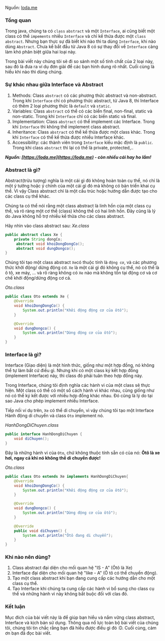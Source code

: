 Nguồn: [loda.me](https://loda.me)

### Tổng quan
Trong java, chúng ta có `class` `abstract` và một `Interface`, ai cũng biết một class có thể `impements` nhiều `Interface` và chỉ kế thừa được một `class` `abstract`. Nhưng bạn thực sự đã biết khi nào thì ta dùng `Interface`, khi nào dùng `Abstract`. Chưa kể bắt đầu từ Java 8 có sự thay đổi về `Interface` càng làm khó phân biệt giữa hai loại này.

Trong bài viết này chúng tôi sẽ đi so sánh một số tính chất của 2 loại này, sau đó là đưa ra ví dụ đơn giải để các bạn hình dung rõ nhất. Cuối cùng là hiểu khi nào thì dùng chúng.

### Sự khác nhau giữa Interface và Abstract
1. Methods: Class `abstract` có các phương thức abstract và non-abstract. Trong khi `Interface` chỉ có phương thức abstract, từ Java 8, thì Interface có thêm 2 loại phương thức là `default` và `static`.
2. Variables: Class `abstract` có thể có các biến final, non-final, static và non-static. Trong khi `Interface` chỉ có các biến static và final.
3. Implementation: Class `abstract` có thể implement các Interface. Trong khi `Interface` thì không thể implement class abstract.
4. Inheritance: Class `abstract` có thể kế thừa được một class khác. Trong khi `Interface` có thể kế thừa được nhiều Interface khác.
5. Accessibility: các thành viên trong `Interface` kiếu mặc định là `public`. Trong khi class `abstract` thì lại có thể là private, protected,..

**_Nguồn: [https://loda.me](https://loda.me) - còn nhiều cái hay ho lắm!_**

### Abstract là gì?
Abstract(trừu tượng) nghĩa là một cái gì đó không hoàn toàn cụ thể, nó chỉ là một ý tưởng hoặc ý chính của một cái gì đó mà không có bản triển khai cụ thể. Vì vậy Class abstract chỉ là một cấu trúc hoặc hướng dẫn được tạo cho các class cụ thể khác.

Chúng ta có thể nói rằng một class abstract là linh hồn của một class cụ thể, và rõ ràng một cơ thể (class) không thể có hai linh hồn. Đây cũng là lý do Java không hỗ trợ nhiều kế thừa cho các class abstract.

Hãy nhìn vào class abstract sau:
_Xe.class_

```java
public abstract class Xe {
    private String dongCo;
     abstract void khoiDongDongCo();
     abstract void dungDongco();
}

```
Chúng tôi tạo một class abstract `Xe`có thuộc tính là `động cơ`, và các phương thức khởi động/ dừng động cơ. `Xe` là một cái gì đó không cụ thể, nó có thể là ô tô, xe máy, ... và rõ ràng không có `Xe` nào mà không tồn tại động cơ và cơ chế khởi động/dừng động cơ cả.

_Oto.class_

```java
public class Oto extends Xe {
    @Override
    void khoiDongDongCo() {
        System.out.println("Khởi động động cơ của ôtô");
    }

    @Override
    void dungDongco() {
        System.out.println("Dừng động cơ của ôtô");
    }
}
```

### Interface là gì?
Interface (Giao diện) là một hình thức, giống như một hợp đồng, nó không thể tự làm bất cứ điều gì. Nhưng khi có một class ký kết hợp đồng (implement Interface) này, thì class đó phải tuân theo hợp đồng này.

Trong Interface, chúng tôi định nghĩa các hành vi của một class sẽ thực hiện. Một class có thể có một số cách hành vi khác nhau, cũng giống như nó có thể ký kết được với nhiều hợp đồng khác nhau. Đó cũng là lý do tại sao Java cho phép implement nhiều Interface.

Tiếp nối ví dụ trên, `Xe` có thể di chuyển, vì vậy chúng tôi tạo một Interface Hành động di chuyển và class `Oto` implement nó.

_HanhDongDiChuyen.class_
```java
public interface HanhDongDiChuyen {
    void diChuyen();
}
```
Đây là những hành vi của `Oto`, chứ không thuộc tính sẵn có của nó: **Ôtô là xe hơi, ngay cả khi nó không thể di chuyển được!** 

_Oto.class_

```java
public class Oto extends Xe implements HanhDongDiChuyen{
    @Override
    void khoiDongDongCo() {
        System.out.println("Khởi động động cơ của ôtô");
    }

    @Override
    void dungDongco() {
        System.out.println("Dừng động cơ của ôtô");
    }

    @Override
    public void diChuyen() {
        System.out.println("Ôtô đang di chuyển");
    }
}
```

### Khi nào nên dùng?
1. Class abstract đại diện cho mối quan hệ "IS - A" (Ôtô là Xe)
2. Interface đại diện cho mối quan hệ "like - A" (Ô tô có thể chuyển động).
3. Tạo một class abstract khi bạn đang cung cấp các hướng dẫn cho một class cụ thể.
4. Tạo Interface khi chúng ta cung cấp các hành vi bổ sung cho class cụ thể và những hành vì này không bắt buộc đối với clas đó.
### Kết luận
Mục đích của bài viết này là để giúp bạn hiểu và nắm vững class abstract, Interface và kịch bản sử dụng.  Thông qua nổ lực toàn bộ bài viết của chúng tôi, chúng tôi tin chắc rằng bạn đã hiểu được điều gì đó :D. Cuối cùng, cảm ơn bạn đã đọc bài viết.